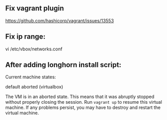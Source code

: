 ## Fix vagrant plugin
https://github.com/hashicorp/vagrant/issues/13553


## Fix ip range:
vi /etc/vbox/networks.conf

## After adding longhorn install script:
Current machine states:

default                   aborted (virtualbox)

The VM is in an aborted state. This means that it was abruptly
stopped without properly closing the session. Run `vagrant up`
to resume this virtual machine. If any problems persist, you may
have to destroy and restart the virtual machine.

